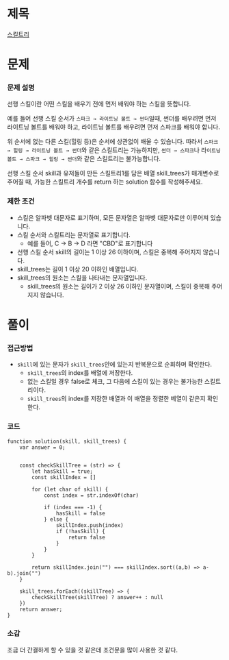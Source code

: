# 제목

[스킬트리](https://school.programmers.co.kr/learn/courses/30/lessons/49993)

# 문제

### 문제 설명

선행 스킬이란 어떤 스킬을 배우기 전에 먼저 배워야 하는 스킬을 뜻합니다.

예를 들어 선행 스킬 순서가 `스파크 → 라이트닝 볼트 → 썬더`일때, 썬더를 배우려면 먼저 라이트닝 볼트를 배워야 하고, 라이트닝 볼트를 배우려면 먼저 스파크를 배워야 합니다.

위 순서에 없는 다른 스킬(힐링 등)은 순서에 상관없이 배울 수 있습니다. 따라서 `스파크 → 힐링 → 라이트닝 볼트 → 썬더`와 같은 스킬트리는 가능하지만, `썬더 → 스파크`나 라`이트닝 볼트 → 스파크 → 힐링 → 썬더`와 같은 스킬트리는 불가능합니다.

선행 스킬 순서 skill과 유저들이 만든 스킬트리1를 담은 배열 skill_trees가 매개변수로 주어질 때, 가능한 스킬트리 개수를 return 하는 solution 함수를 작성해주세요.

### 제한 조건

- 스킬은 알파벳 대문자로 표기하며, 모든 문자열은 알파벳 대문자로만 이루어져 있습니다.
- 스킬 순서와 스킬트리는 문자열로 표기합니다.
  - 예를 들어, C → B → D 라면 "CBD"로 표기합니다
- 선행 스킬 순서 skill의 길이는 1 이상 26 이하이며, 스킬은 중복해 주어지지 않습니다.
- skill_trees는 길이 1 이상 20 이하인 배열입니다.
- skill_trees의 원소는 스킬을 나타내는 문자열입니다.
  - skill_trees의 원소는 길이가 2 이상 26 이하인 문자열이며, 스킬이 중복해 주어지지 않습니다.

# 풀이

### 접근방법

- `skill`에 있는 문자가 `skill_trees`안에 있는지 반복문으로 순회하며 확인한다.
  - `skill_trees`의 index를 배열에 저장한다.
  - 없는 스킬일 경우 false로 체크, 그 다음에 스킬이 있는 경우는 불가능한 스킬트리이다.
  - `skill_trees`의 index를 저장한 배열과 이 배열을 정렬한 베열이 같은지 확인한다.

### 코드

```
function solution(skill, skill_trees) {
    var answer = 0;


    const checkSkillTree = (str) => {
        let hasSkill = true;
        const skillIndex = []

        for (let char of skill) {
            const index = str.indexOf(char)

            if (index === -1) {
                hasSkill = false
            } else {
                skillIndex.push(index)
                if (!hasSkill) {
                    return false
                }
            }
        }

        return skillIndex.join("") === skillIndex.sort((a,b) => a-b).join("")
    }

    skill_trees.forEach((skillTree) => {
        checkSkillTree(skillTree) ? answer++ : null
    })
    return answer;
}
```

### 소감

조금 더 간결하게 할 수 있을 것 같은데 조건문을 많이 사용한 것 같다.
